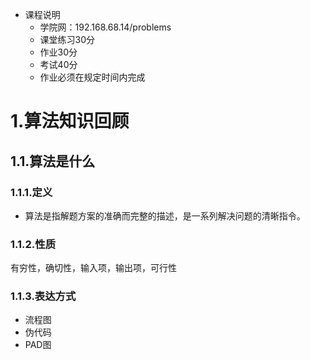 * 课程说明
  * 学院网：192.168.68.14/problems
  * 课堂练习30分
  * 作业30分
  * 考试40分
  * 作业必须在规定时间内完成

# 1.算法知识回顾

## 1.1.算法是什么

### 1.1.1.定义

* 算法是指解题方案的准确而完整的描述，是一系列解决问题的清晰指令。

### 1.1.2.性质

有穷性，确切性，输入项，输出项，可行性

### 1.1.3.表达方式

* 流程图
* 伪代码
* PAD图

